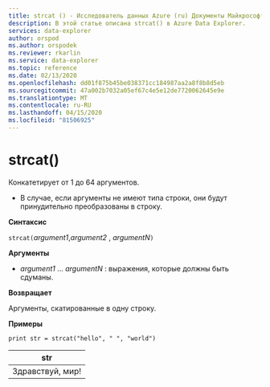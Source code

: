 ```yaml
---
title: strcat () - Исследователь данных Azure (ru) Документы Майкрософт
description: В этой статье описана strcat() в Azure Data Explorer.
services: data-explorer
author: orspod
ms.author: orspodek
ms.reviewer: rkarlin
ms.service: data-explorer
ms.topic: reference
ms.date: 02/13/2020
ms.openlocfilehash: dd01f875b45be038371cc184987aa2a8f8b8d5eb
ms.sourcegitcommit: 47a002b7032a05ef67c4e5e12de7720062645e9e
ms.translationtype: MT
ms.contentlocale: ru-RU
ms.lasthandoff: 04/15/2020
ms.locfileid: "81506925"
---
```

# <a name="strcat"></a>strcat()

Конкатетирует от 1 до 64 аргументов.

* В случае, если аргументы не имеют типа строки, они будут принудительно преобразованы в строку.

**Синтаксис**

`strcat(`*argument1*,*argument2* , *argumentN*`)`

**Аргументы**

* *argument1* ... *argumentN* : выражения, которые должны быть сдуманы.

**Возвращает**

Аргументы, скатированные в одну строку.

**Примеры**
  
   ```kusto
print str = strcat("hello", " ", "world")
```

|str|
|---|
|Здравствуй, мир!|